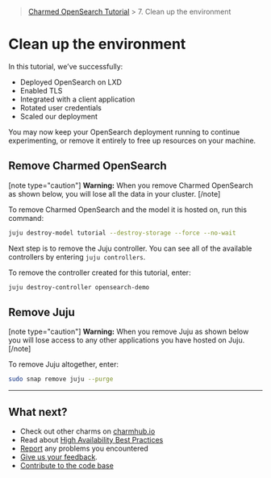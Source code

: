 > [Charmed OpenSearch Tutorial](/t/9722) > 7. Clean up the environment

# Clean up the environment
In this tutorial, we’ve successfully:

* Deployed OpenSearch on LXD
* Enabled TLS
* Integrated with a client application
* Rotated user credentials
* Scaled our deployment

You may now keep your OpenSearch deployment running to continue experimenting, or remove it entirely to free up resources on your machine.

## Remove Charmed OpenSearch
[note type="caution"]
**Warning:** When you remove Charmed OpenSearch as shown below, you will lose all the data in your cluster. 
[/note]

To remove Charmed OpenSearch and the model it is hosted on, run this command:

```bash
juju destroy-model tutorial --destroy-storage --force --no-wait
```

Next step is to remove the Juju controller. You can see all of the available controllers by entering `juju controllers`. 

To remove the controller created for this tutorial, enter:

```bash
juju destroy-controller opensearch-demo
```

## Remove Juju
[note type="caution"]
**Warning:** When you remove Juju as shown below you will lose access to any other applications you have hosted on Juju.
[/note]

To remove Juju altogether, enter:

```bash
sudo snap remove juju --purge
```
---

## What next?

- Check out other charms on [charmhub.io](https://charmhub.io/)
- Read about [High Availability Best Practices](https://canonical.com/blog/database-high-availability)
- [Report](https://github.com/canonical/opensearch-operator/issues) any problems you encountered
- [Give us your feedback](https://chat.charmhub.io/charmhub/channels/data-platform).
- [Contribute to the code base](https://github.com/canonical/opensearch-operator)